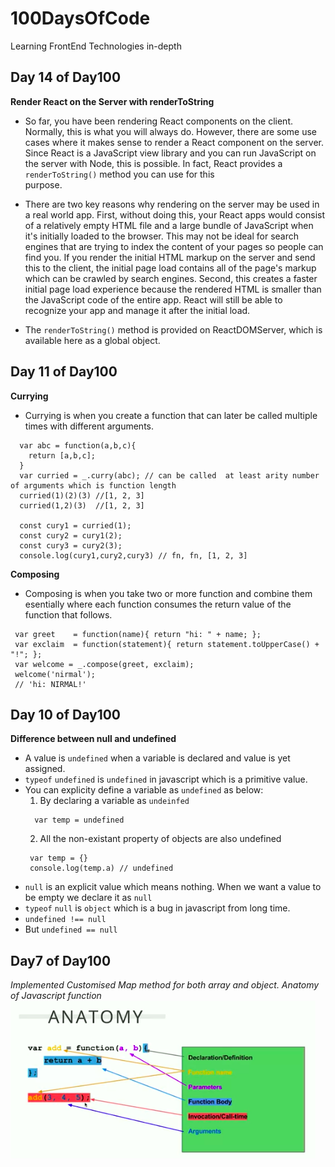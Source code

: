 # 100DaysOfCode
Learning FrontEnd Technologies in-depth


## Day 14 of Day100
__Render React on the Server with renderToString__
* So far, you have been rendering React components on the client. Normally, this is what you will always do. However, there are some use   cases where it makes sense to render a React component on the server. Since React is a JavaScript view library and you can run           JavaScript on the server with Node, this is possible. In fact, React provides a `renderToString()` method you can use for this    
  purpose.

* There are two key reasons why rendering on the server may be used in a real world app. First, without doing this, your React apps       would consist of a relatively empty HTML file and a large bundle of JavaScript when it's initially loaded to the browser. This may not   be ideal for search engines that are trying to index the content of your pages so people can find you. If you render the initial HTML   markup on the server and send this to the client, the initial page load contains all of the page's markup which can be crawled by       search engines. Second, this creates a faster initial page load experience because the rendered HTML is smaller than the JavaScript     code of the entire app. React will still be able to recognize your app and manage it after the initial load.

* The `renderToString()` method is provided on ReactDOMServer, which is available here as a global object. 
## Day 11 of Day100
__Currying__
* Currying is when you create a function that can later be called multiple times with different arguments.
```
  var abc = function(a,b,c){
    return [a,b,c];
  }
  var curried = _.curry(abc); // can be called  at least arity number of arguments which is function length
  curried(1)(2)(3) //[1, 2, 3]
  curried(1,2)(3)  //[1, 2, 3]
  
  const cury1 = curried(1);
  const cury2 = cury1(2);
  const cury3 = cury2(3);
  console.log(cury1,cury2,cury3) // fn, fn, [1, 2, 3]
 ``` 
 __Composing__
 * Composing is when you take two or more function and combine them esentially where each function consumes the return value of the function that follows.
 ```
  var greet    = function(name){ return "hi: " + name; };
  var exclaim  = function(statement){ return statement.toUpperCase() + "!"; };
  var welcome = _.compose(greet, exclaim);
  welcome('nirmal');
  // 'hi: NIRMAL!'
 ```

## Day 10 of Day100
__Difference between null and undefined__
* A value is `undefined` when a variable is declared and value is yet assigned. 
* `typeof` `undefined` is `undefined` in javascript which is a primitive value.
* You can explicity define a variable as `undefined` as below:
  1. By declaring a variable as `undeinfed` 
  ```
    var temp = undefined
  ```
  2. All the non-existant property of objects are also undefined
  ```
   var temp = {}
   console.log(temp.a) // undefined
  ```
 * `null` is an explicit value which means nothing. When we want a value to be empty we declare it as `null`
 * `typeof` `null` is `object` which is a bug in javascript from long time.
 * `undefined !== null`
 * But `undefined == null`
## Day7 of Day100
_Implemented Customised Map method for both array and object._
_Anatomy of Javascript function_
![JavaScript Function](/images/function_anatomy.png)
